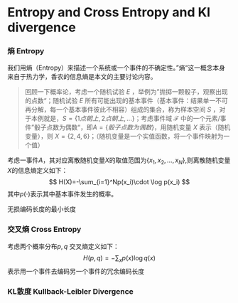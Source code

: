 # Entropy and Cross Entropy and Kl divergence

### 熵 Entropy

我们用熵（Entropy）来描述一个系统或一个事件的不确定性。”熵“这一概念本身来自于热力学，香农的信息熵是本文的主要讨论内容。

> 回顾一下概率论，考虑一个随机试验 $E$ ，举例为”抛掷一颗骰子，观察出现的点数“；随机试验 $E$ 所有可能出现的基本事件（基本事件：结果单一不可再分解，每一个基本事件彼此不相容）组成的集合，称为样本空间 $S$ ，对于本例就是，$S=\{1点朝上,2点朝上,...\}$；考虑事件域 $\mathscr{F}$  中的一个元素/事件”骰子点数为偶数“，即$A=\{骰子点数为偶数\}$，用随机变量 $X$ 表示（随机变量），则 $X=\{2, 4, 6\}$；（随机变量是一个实值函数，将一个事件映射为一个值）

考虑一事件$A$，其对应离散随机变量$X$的取值范围为$\{x_1,x_2,...,x_N\}$,则离散随机变量$X$的信息熵定义如下：
$$
H(X)=-\sum_{i=1}^Np(x_i)\cdot \log p(x_i)
$$
其中$p(\cdot)$表示其中基本事件发生的概率。

无损编码长度的最小长度

### 交叉熵 Cross Entropy 

考虑两个概率分布$p,q$ 交叉熵定义如下：
$$
H(p,q)=-\sum_{x}p(x)\log q(x)
$$
表示用一个事件去编码另一个事件的冗余编码长度

### KL散度 Kullback-Leibler Divergence

